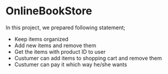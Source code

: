 # OnlineBookStore
In this project, we prepared following statement;
- Keep items organized 
- Add new items and remove them
- Get the items with product ID to user
- Custumer can add items to shopping cart and remove them
- Custumer can pay it which way he/she wants
